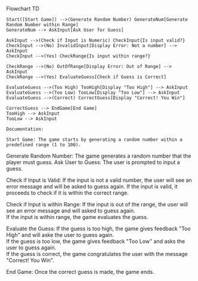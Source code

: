 Flowchart TD  

    Start([Start Game]) -->(Generate Random Number) GenerateNum[Generate Random Number within Range]
    GenerateNum --> AskInput[Ask User for Guess]
    
    AskInput -->(Check if Input is Numeric) CheckInput{Is input valid?}  
    CheckInput -->(No) InvalidInput[Display Error: Not a number] --> AskInput  
    CheckInput -->(Yes) CheckRange{Is input within range?}
    
    CheckRange -->(No) OutOfRange[Display Error: Out of Range] --> AskInput  
    CheckRange -->(Yes) EvaluateGuess[Check if Guess is Correct]
    
    EvaluateGuess -->(Too High) TooHigh[Display "Too High"] --> AskInput  
    EvaluateGuess -->(Too Low) TooLow[Display "Too Low"] --> AskInput  
    EvaluateGuess -->(Correct) CorrectGuess[Display "Correct! You Win"]
    
    CorrectGuess --> EndGame[End Game]  
    TooHigh --> AskInput  
    TooLow --> AskInput

    Documentation:
    
    Start Game: The game starts by generating a random number within a predefined range (1 to 100).  
Generate Random Number: The game generates a random number that the player must guess.
Ask User to Guess: The user is prompted to input a guess.  

Check if Input is Valid:
    If the input is not a valid number, the user will see an error message and will be asked to guess again.
    If the input is valid, it proceeds to check if it is within the correct range.
    
Check if Input is within Range:
    If the input is out of the range, the user will see an error message and will asked to guess again.  
    If the input is within range, the game evaluates the guess.
    
Evaluate the Guess:
    If the guess is too high, the game gives feedback "Too High" and will aske the user to guess again.  
    If the guess is too low, the game gives feedback "Too Low" and asks the user to guess again.  
    If the guess is correct, the game congratulates the user with the message "Correct! You Win".
    
End Game: Once the correct guess is made, the game ends.
